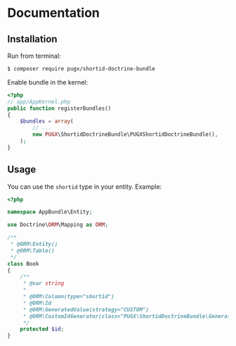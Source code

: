 Documentation
=============

## Installation

Run from terminal:

```bash
$ composer require pugx/shortid-doctrine-bundle
```

Enable bundle in the kernel:

```php
<?php
// app/AppKernel.php
public function registerBundles()
{
    $bundles = array(
        // ...
        new PUGX\ShortidDoctrineBundle\PUGXShortidDoctrineBundle(),
    );
}
```

## Usage

You can use the ``shortid`` type in your entity.
Example:

```php
<?php

namespace AppBundle\Entity;

use Doctrine\ORM\Mapping as ORM;

/**
 * @ORM\Entity()
 * @ORM\Table()
 */
class Book
{
    /**
     * @var string
     *
     * @ORM\Column(type="shortid")
     * @ORM\Id
     * @ORM\GeneratedValue(strategy="CUSTOM")
     * @ORM\CustomIdGenerator(class="PUGX\ShortidDoctrineBundle\Generator\ShortidGenerator")
     */
    protected $id;
}
```
